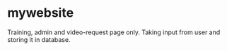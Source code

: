 # mywebsite
Training, admin and video-request page only.
Taking input from user and storing it in database.
